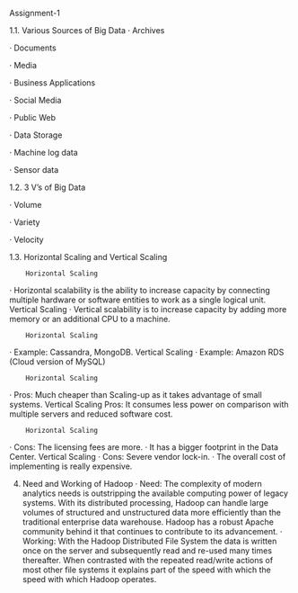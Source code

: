 Assignment-1

1.1. Various Sources of Big Data
·       Archives

·       Documents

·       Media

·       Business Applications

·       Social Media

·       Public Web

·       Data Storage

·       Machine log data

·       Sensor data

1.2.  3 V’s of Big Data
 
·       Volume

·       Variety

·       Velocity

1.3. Horizontal Scaling and Vertical Scaling
 
        Horizontal Scaling
·       Horizontal scalability is the ability to increase capacity by connecting multiple hardware or software entities to work as a              single logical unit.
        Vertical Scaling
·       Vertical scalability is to increase capacity by adding more memory or an additional CPU to a machine.

        Horizontal Scaling
·       Example: Cassandra, MongoDB.
        Vertical Scaling
·       Example: Amazon RDS (Cloud version of MySQL)

        Horizontal Scaling
·       Pros: Much cheaper than Scaling-up as it takes advantage of small systems.
        Vertical Scaling
        Pros: It consumes less power on comparison with multiple servers and reduced software cost.

        Horizontal Scaling
·       Cons: The licensing fees are more.
·       It has a bigger footprint in the Data Center.
        Vertical Scaling
·       Cons: Severe vendor lock-in.
·       The overall cost of implementing is really expensive.
 
 
 
4. Need and Working of Hadoop
·       Need: The complexity of modern analytics needs is outstripping the available computing power of legacy systems. With its distributed processing, Hadoop can handle large volumes of structured and unstructured data more efficiently than the traditional enterprise data warehouse. Hadoop has a robust Apache community behind it that continues to contribute to its advancement.
·       Working:  With the Hadoop Distributed File System the data is written once on the server and subsequently read and re-used many times thereafter. When contrasted with the repeated read/write actions of most other file systems it explains part of the speed with which the speed with which Hadoop operates.
